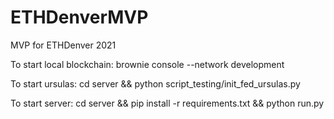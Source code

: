 # ETHDenverMVP

MVP for ETHDenver 2021

To start local blockchain:
brownie console --network development
<!-- npm install
npx hardhat node --hostname 0.0.0.0
npx hardhat run scripts/deploy.js --network localhost -->

To start ursulas:
cd server && python script_testing/init_fed_ursulas.py

To start server:
cd server && pip install -r requirements.txt && python run.py
